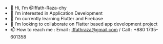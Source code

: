 - 👋 Hi, I’m @Iffath-Raza-chy
- 👀 I’m interested in Application Development 
- 🌱 I’m currently learning Flutter and Firebase
- 💞️ I’m looking to collaborate on Flatter based app development project
- 📫 How to reach me : Email : iffathraza@gmail.com  /  Call : +880 1735-601358
<!---
Iffath-Raza-chy/Iffath-Raza-chy is a ✨ special ✨ repository because its `README.md` (this file) appears on your GitHub profile.
You can click the Preview link to take a look at your changes.
--->

